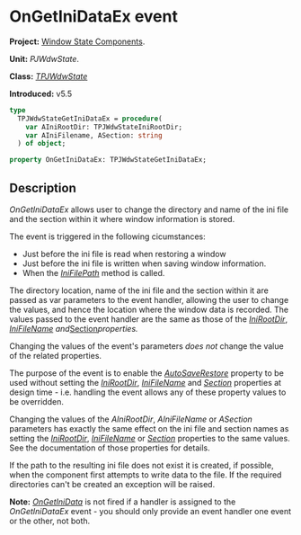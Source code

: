 # OnGetIniDataEx event #

**Project:** [Window State Components](WindowStateComponents.md).

**Unit:** _PJWdwState_.

**Class:** _[TPJWdwState](TPJWdwState.md)_

**Introduced:** v5.5

```pascal
type
  TPJWdwStateGetIniDataEx = procedure(
    var AIniRootDir: TPJWdwStateIniRootDir;
    var AIniFilename, ASection: string
  ) of object;

property OnGetIniDataEx: TPJWdwStateGetIniDataEx;
```

## Description ##

_OnGetIniDataEx_ allows user to change the directory and name of the ini file and the section within it where window information is stored.

The event is triggered in the following cicumstances:

  * Just before the ini file is read when restoring a window
  * Just before the ini file is written when saving window information.
  * When the _[IniFilePath](TPJWdwStateIniFilePath.md)_ method is called.

The directory location, name of the ini file and the section within it are passed as var parameters to the event handler, allowing the user to change the values, and hence the location where the window data is recorded. The values passed to the event handler are the same as those of the _[IniRootDir](TPJWdwStateIniRootDir.md)_, _[IniFileName](TPJWdwStateIniFileName.md) and_[Section](TPJWdwStateSection.md)_properties._

Changing the values of the event's parameters _does not_ change the value of the related properties.

The purpose of the event is to enable the _[AutoSaveRestore](TPJCustomWdwStateAutoSaveRestore.md)_ property to be used without setting the _[IniRootDir](TPJWdwStateIniRootDir.md)_, _[IniFileName](TPJWdwStateIniFileName.md)_ and _[Section](TPJWdwStateSection.md)_ properties at design time - i.e. handling the event allows any of these property values to be overridden.

Changing the values of the _AIniRootDir_, _AIniFileName_ or _ASection_ parameters has exactly the same effect on the ini file and section names as setting the _[IniRootDir](TPJWdwStateIniRootDir.md)_, _[IniFileName](TPJWdwStateIniFileName.md)_ or _[Section](TPJWdwStateSection.md)_ properties to the same values. See the documentation of those properties for details.

If the path to the resulting ini file does not exist it is created, if possible, when the component first attempts to write data to the file. If the required directories can't be created an exception will be raised.

**Note:** _[OnGetIniData](TPJWdwStateOnGetIniData.md)_ is not fired if a handler is assigned to the _OnGetIniDataEx_ event - you should only provide an event handler one event or the other, not both.